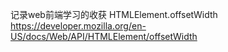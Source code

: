 记录web前端学习的收获
HTMLElement.offsetWidth https://developer.mozilla.org/en-US/docs/Web/API/HTMLElement/offsetWidth
